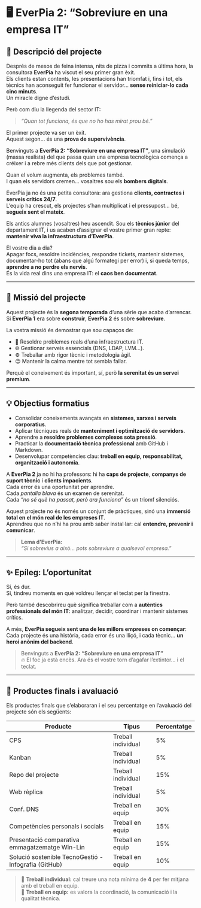 # 🖥️ EverPia 2: “Sobreviure en una empresa IT”

## 🧩 Descripció del projecte

Després de mesos de feina intensa, nits de pizza i commits a última hora, la consultora **EverPia** ha viscut el seu primer gran èxit.  
Els clients estan contents, les presentacions han triomfat i, fins i tot, els tècnics han aconseguit fer funcionar el servidor… **sense reiniciar-lo cada cinc minuts**.  
Un miracle digne d’estudi.

Però com diu la llegenda del sector IT:  
> *“Quan tot funciona, és que no ho has mirat prou bé.”*

El primer projecte va ser un èxit.  
Aquest segon… és una **prova de supervivència**.

Benvinguts a **EverPia 2: “Sobreviure en una empresa IT”**, una simulació (massa realista) del que passa quan una empresa tecnològica comença a créixer i a rebre més clients dels que pot gestionar.

Quan el volum augmenta, els problemes també.  
I quan els servidors cremen… vosaltres sou els **bombers digitals**.

EverPia ja no és una petita consultora: ara gestiona **clients, contractes i serveis crítics 24/7**.  
L’equip ha crescut, els projectes s’han multiplicat i el pressupost… bé, **segueix sent el mateix**.

Els antics alumnes (vosaltres) heu ascendit. Sou els **tècnics júnior** del departament IT, i us acaben d’assignar el vostre primer gran repte: **mantenir viva la infraestructura d’EverPia**.

El vostre dia a dia?  
Apagar focs, resoldre incidències, respondre tickets, mantenir sistemes, documentar-ho tot (abans que algú formategi per error) i, si queda temps, **aprendre a no perdre els nervis**.  
És la vida real dins una empresa IT: el **caos ben documentat**.

---

## 🎯 Missió del projecte

Aquest projecte és la **segona temporada** d’una sèrie que acaba d’arrencar.  
Si **EverPia 1** era sobre **construir**, **EverPia 2** és sobre **sobreviure**.

La vostra missió és demostrar que sou capaços de:

- 🔧 Resoldre problemes reals d’una infraestructura IT.  
- 🌐 Gestionar serveis essencials (DNS, LDAP, LVM…).  
- ⚙️ Treballar amb rigor tècnic i metodologia àgil.  
- 😌 Mantenir la calma mentre tot sembla fallar.

Perquè el coneixement és important, sí, però **la serenitat és un servei premium**.

---

## 💡 Objectius formatius

- Consolidar coneixements avançats en **sistemes, xarxes i serveis corporatius**.  
- Aplicar tècniques reals de **manteniment i optimització de servidors**.  
- Aprendre a **resoldre problemes complexos sota pressió**.  
- Practicar la **documentació tècnica professional** amb GitHub i Markdown.  
- Desenvolupar competències clau: **treball en equip, responsabilitat, organització i autonomia**.

A **EverPia 2** ja no hi ha professors: hi ha **caps de projecte**, **companys de suport tècnic** i **clients impacients**.  
Cada error és una oportunitat per aprendre.  
Cada *pantalla blava* és un examen de serenitat.  
Cada *“no sé què ha passat, però ara funciona”* és un triomf silenciós.

Aquest projecte no és només un conjunt de pràctiques, sinó una **immersió total en el món real de les empreses IT**.  
Aprendreu que no n’hi ha prou amb saber instal·lar: cal **entendre, prevenir i comunicar**.

> **Lema d’EverPia:**  
> *“Si sobrevius a això... pots sobreviure a qualsevol empresa.”*

---

## ✨ Epíleg: L’oportunitat

Sí, és dur.  
Sí, tindreu moments en què voldreu llençar el teclat per la finestra.  

Però també descobrireu què significa treballar com a **autèntics professionals del món IT**: analitzar, decidir, coordinar i mantenir sistemes crítics.

A més, **EverPia segueix sent una de les millors empreses on començar**:  
Cada projecte és una història, cada error és una lliçó, i cada tècnic… **un heroi anònim del backend**.

> Benvinguts a **EverPia 2: “Sobreviure en una empresa IT”**  
> 🔥 El foc ja està encès. Ara és el vostre torn d’agafar l’extintor… i el teclat.

---

## 🧾 Productes finals i avaluació

Els productes finals que s’elaboraran i el seu percentatge en l’avaluació del projecte són els següents:

| **Producte** | **Tipus** | **Percentatge** |
|---------------|------------|-----------------|
| CPS | Treball individual | 5% |
| Kanban | Treball individual | 5% |
| Repo del projecte | Treball individual | 15% |
| Web rèplica | Treball individual | 5% |
| Conf. DNS | Treball en equip | 30% |
| Competències personals i socials | Treball en equip | 15% |
| Presentació comparativa emmagatzematge Win-Lin | Treball en equip | 15% |
| Solució sostenible TecnoGestió - Infografia (GitHub) | Treball en equip | 10% |

> 🔸 **Treball individual:** cal treure una nota mínima de **4** per fer mitjana amb el treball en equip.  
> 🔸 **Treball en equip:** es valora la coordinació, la comunicació i la qualitat tècnica.
